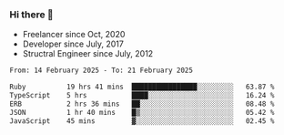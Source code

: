 ### Hi there 👋

- Freelancer since Oct, 2020
- Developer since July, 2017
- Structral Engineer since July, 2012

<!--START_SECTION:waka-->

```txt
From: 14 February 2025 - To: 21 February 2025

Ruby          19 hrs 41 mins  ████████████████░░░░░░░░░   63.87 %
TypeScript    5 hrs           ████░░░░░░░░░░░░░░░░░░░░░   16.24 %
ERB           2 hrs 36 mins   ██░░░░░░░░░░░░░░░░░░░░░░░   08.48 %
JSON          1 hr 40 mins    █▒░░░░░░░░░░░░░░░░░░░░░░░   05.42 %
JavaScript    45 mins         ▓░░░░░░░░░░░░░░░░░░░░░░░░   02.45 %
```

<!--END_SECTION:waka-->
